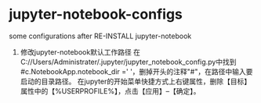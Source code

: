 # jupyter-notebook-configs
some configurations after RE-INSTALL jupyter-notebook


1. 修改jupyter-notebook默认工作路径
  在C://Users/Administrater/.jupyter/jupyter_notebook_config.py中找到#c.NotebookApp.notebook_dir =' '，删掉开头的注释"#"，在路径中输入要启动的目录路径。
  在jupyter的开始菜单快捷方式上右键属性，删除【目标】属性中的【%USERPROFILE%】，点击【应用】–【确定】。
 
